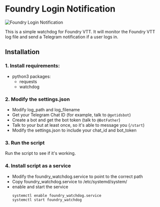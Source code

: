 # Foundry Login Notification

![Foundry Login Notification](https://i.imgur.com/P3yc5QZ.gif)

This is a simple watchdog for Foundry VTT. It will monitor the Foundry VTT log file and send a Telegram notification if a user logs in.

## Installation
### 1. Install requirements:
  * python3 packages:
    * requests
    * watchdog

 ### 2. Modify the settings.json
* Modify log_path and log_filename
* Get your Telegram Chat ID (for example, talk to `@getidsbot`)
* Create a bot and get the bot token (talk to `@BotFather`)
* Talk to your but at least once, so it's able to message you (`/start`)
* Modify the settings.json to include your chat_id and bot_token

### 3. Run the script
Run the script to see if it's working.

### 4. Install script as a service
* Modify the foundry_watchdog.service to point to the correct path
* Copy foundry_watchdog.service to /etc/systemd/system/
* enable and start the service
  ```
  systemctl enable foundry_watchdog.service
  systemctl start foundry_watchdog
  ```
